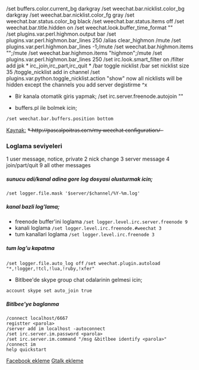 /set buffers.color.current_bg darkgray
/set weechat.bar.nicklist.color_bg darkgray
/set weechat.bar.nicklist.color_fg gray
/set weechat.bar.status.color_bg black
/set weechat.bar.status.items off
/set weechat.bar.title.hidden on
/set weechat.look.buffer_time_format ""      
/set plugins.var.perl.highmon.output bar
/set plugins.var.perl.highmon.bar_lines 250
/alias clear_highmon /mute /set plugins.var.perl.highmon.bar_lines -1;/mute /set weechat.bar.highmon.items "";/mute /set weechat.bar.highmon.items "highmon";/mute /set plugins.var.perl.highmon.bar_lines 250
/set irc.look.smart_filter on
/filter add jpk * irc_join,irc_part,irc_quit *
/bar toggle nicklist
 /bar set nicklist  size 35
 /toggle_nicklist add
in channel
/set plugins.var.python.toggle_nicklist.action "show"
now all nicklists will be hidden except the channels you add
server degistirme ^x

* Bir kanala otomatik giris yapmak;
/set irc.server.freenode.autojoin ""

* buffers.pl ile bolmek icin; 
```
/set weechat.bar.buffers.position bottom
```
[Kaynak:](http://www.kodama.gr/2011/08/19/weechat-horizontal-buffers-bar/)
*̶ ̶h̶t̶t̶p̶:̶/̶/̶p̶a̶s̶c̶a̶l̶p̶o̶i̶t̶r̶a̶s̶.̶c̶o̶m̶/̶m̶y̶-̶w̶e̶e̶c̶h̶a̶t̶-̶c̶o̶n̶f̶i̶g̶u̶r̶a̶t̶i̶o̶n̶/̶ ̶

### Loglama seviyeleri
1 user message, notice, private
2 nick change
3 server message
4 join/part/quit
9 all other messages

##### sunucu adi/kanal adina gore log dosyasi olusturmak icin;
`/set logger.file.mask '$server/$channel/%Y-%m.log'`

##### kanal bazli log'lama;
* freenode buffer'ini loglama
`/set logger.level.irc.server.freenode 9`
* kanali loglama
`/set logger.level.irc.freenode.#weechat 3`
* tum kanallari loglama
`/set logger.level.irc.freenode 3`

##### tum log'u kapatma

`/set logger.file.auto_log off`
`/set weechat.plugin.autoload "*,!logger,!tcl,!lua,!ruby,!xfer"`

* Bitlbee'de skype group chat odalarinin gelmesi icin;
```
account skype set auto_join true 
```
##### Bitlbee'ye baglanma
```
/connect localhost/6667
registter <parola>
/server add im localhost -autoconnect
/set irc.server.im.password <parola>
/set irc.server.im.command "/msg &bitlbee identify <parola>"
/connect im
help quickstart
```
[Facebook ekleme](https://wiki.bitlbee.org/HowtoFacebookMQTT)
[Gtalk ekleme](https://wiki.bitlbee.org/HowtoGtalk)
